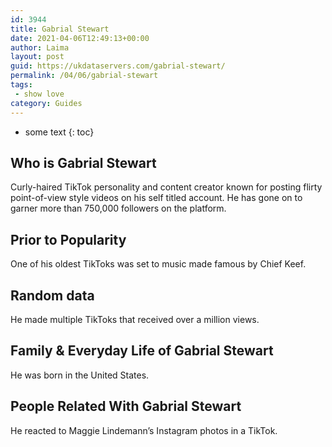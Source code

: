 ```yaml
---
id: 3944
title: Gabrial Stewart
date: 2021-04-06T12:49:13+00:00
author: Laima
layout: post
guid: https://ukdataservers.com/gabrial-stewart/
permalink: /04/06/gabrial-stewart
tags:
 - show love
category: Guides
---
```


* some text
{: toc}


## Who is Gabrial Stewart
                  
                  
                  
Curly-haired TikTok personality and content creator known for posting flirty point-of-view style videos on his self titled account. He has gone on to garner more than 750,000 followers on the platform.
                  
              
            
              
            
                
                
                
## Prior to Popularity
                  
                  
                  
One of his oldest TikToks was set to music made famous by Chief Keef.
                  
              
            
              
            
                
                
                
## Random data
                  
                  
                  
He made multiple TikToks that received over a million views.
                  
              
            
              
            
                
                
                
## Family & Everyday Life of Gabrial Stewart
                  
                  
                  
He was born in the United States.
                  
              
            
              
            
                
                
                
## People Related With Gabrial Stewart
                  
                  
                  
He reacted to Maggie Lindemann&#8217;s Instagram photos in a TikTok. 
                  
              
            
              
            
                
              
            
              
              
            
            
              
            
          
          
          
